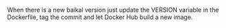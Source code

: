 When there is a new baikal version just update the VERSION variable in the Dockerfile, tag the commit and let Docker Hub build a new image.

